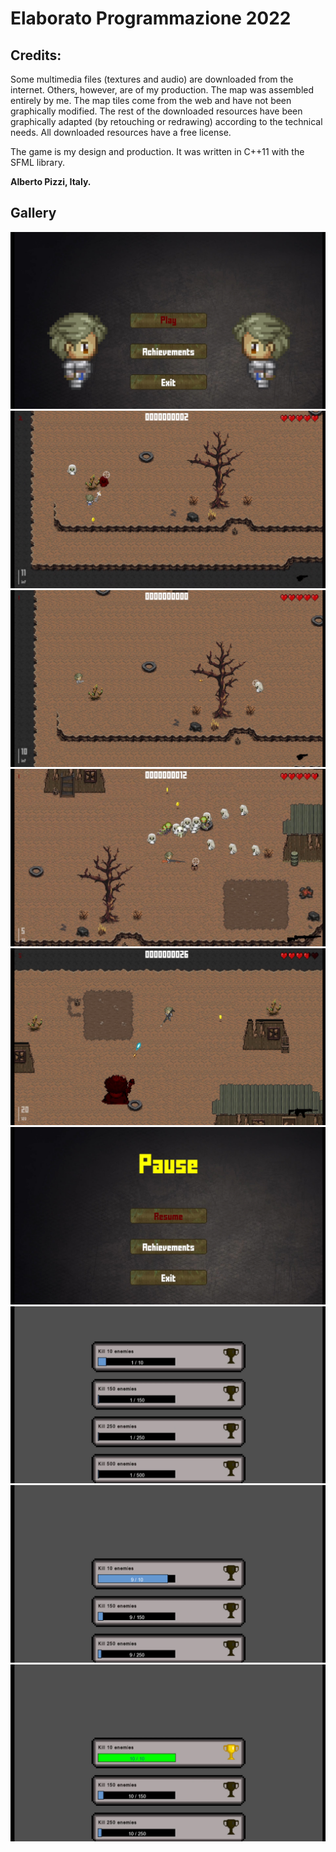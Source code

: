 # Elaborato Programmazione 2022

## Credits:
Some multimedia files (textures and audio) are downloaded from the internet. Others, however, are of my production.
The map was assembled entirely by me. The map tiles come from the web and have not been graphically modified.
The rest of the downloaded resources have been graphically adapted (by retouching or redrawing) according to the technical needs.
All downloaded resources have a free license.

The game is my design and production. It was written in C++11 with the SFML library.

**Alberto Pizzi, Italy.**

## Gallery

![](/screenshots/menu.jpg)
![](/screenshots/shot_zombies.jpg)
![](/screenshots/zombie_shoot.jpg)
![](/screenshots/nuke_and_enemies.jpg)
![](/screenshots/boss_shoot.jpg)
![](/screenshots/pause_menu.jpg)
![](/screenshots/low_achieved.jpg)
![](/screenshots/high_achieved.jpg)
![](/screenshots/achieved.jpg)
